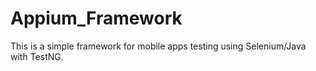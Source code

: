 # Appium_Framework
This is a simple framework for mobile apps testing using Selenium/Java with TestNG.
